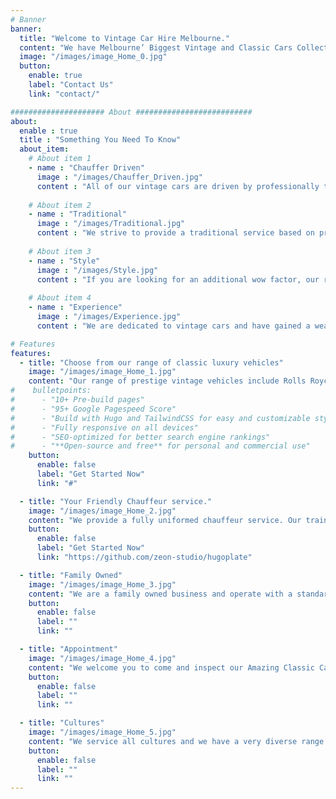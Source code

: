 ```yaml
---
# Banner
banner:
  title: "Welcome to Vintage Car Hire Melbourne."
  content: "We have Melbourne’ Biggest Vintage and Classic Cars Collection Ranging from 1932 to 1975 cars suitable for Weddings, Debutante Balls, School Formals or any occasion."
  image: "/images/image_Home_0.jpg"
  button:
    enable: true
    label: "Contact Us"
    link: "contact/"

##################### About ##########################
about:
  enable : true
  title : "Something You Need To Know"
  about_item:
    # About item 1
    - name : "Chauffer Driven"
      image : "/images/Chauffer_Driven.jpg"
      content : "All of our vintage cars are driven by professionally trained chauffeurs to ensure a magical experience."
      
    # About item 2
    - name : "Traditional"
      image : "/images/Traditional.jpg"
      content : "We strive to provide a traditional service based on professionalism, reliability and affordability."
      
    # About item 3
    - name : "Style"
      image : "/images/Style.jpg"
      content : "If you are looking for an additional wow factor, our range of vintage cars is the perfect solution."
      
    # About item 4
    - name : "Experience"
      image : "/images/Experience.jpg"
      content : "We are dedicated to vintage cars and have gained a wealth of knowledge since our inception."

# Features
features:
  - title: "Choose from our range of classic luxury vehicles"
    image: "/images/image_Home_1.jpg"
    content: "Our range of prestige vintage vehicles include Rolls Royce, Bentley, convertible and stretched limousines, from the 1930’s through to the 1970’s. Always Classic Cars provides chauffeurs driven cars to Melbourne, Victoria."
#    bulletpoints:
#      - "10+ Pre-build pages"
#      - "95+ Google Pagespeed Score"
#      - "Build with Hugo and TailwindCSS for easy and customizable styling"
#      - "Fully responsive on all devices"
#      - "SEO-optimized for better search engine rankings"
#      - "**Open-source and free** for personal and commercial use"
    button:
      enable: false
      label: "Get Started Now"
      link: "#"

  - title: "Your Friendly Chauffeur service."
    image: "/images/image_Home_2.jpg"
    content: "We provide a fully uniformed chauffeur service. Our trained chauffeurs will give you an unforgettable experience. The are very friendly, polite and always on time. We will open and close doors and help and ensure your safety is met.:"
    button:
      enable: false
      label: "Get Started Now"
      link: "https://github.com/zeon-studio/hugoplate"

  - title: "Family Owned"
    image: "/images/image_Home_3.jpg"
    content: "We are a family owned business and operate with a standard, second to none, With well over 37 years of experience in the hire car industry. Founded by the late Tom Roberts and supported by Josie Roberts. With 2 generations of chauffeuring and going from strength to strength."
    button:
      enable: false
      label: ""
      link: ""

  - title: "Appointment"
    image: "/images/image_Home_4.jpg"
    content: "We welcome you to come and inspect our Amazing Classic Car range. Please contact us to make an appointment"
    button:
      enable: false
      label: ""
      link: ""

  - title: "Cultures"
    image: "/images/image_Home_5.jpg"
    content: "We service all cultures and we have a very diverse range of international speaking chauffeurs.."
    button:
      enable: false
      label: ""
      link: ""
---
```

